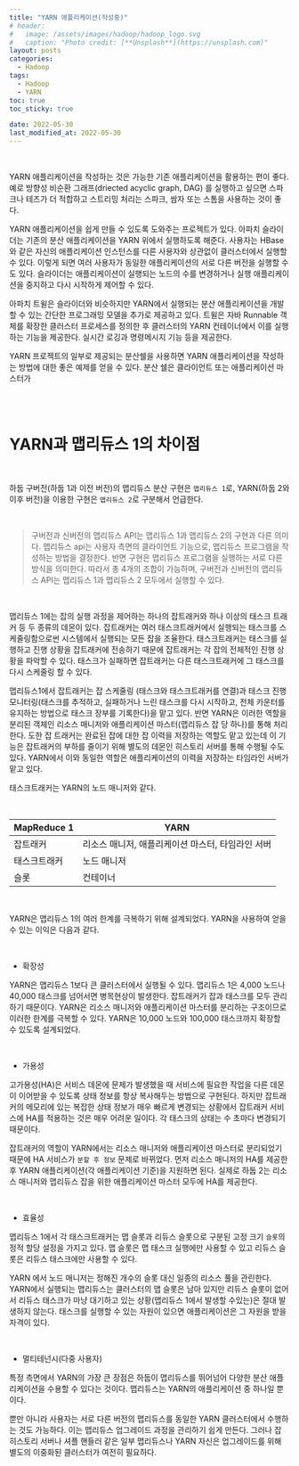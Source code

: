 ```yaml
---
title: "YARN 애플리케이션(작성중)"
# header:
#   image: /assets/images/hadoop/hadoop_logo.svg
#   caption: "Photo credit: [**Unsplash**](https://unsplash.com)"
layout: posts
categories:
  - Hadoop
tags:
  - Hadoop
  - YARN
toc: true
toc_sticky: true

date: 2022-05-30
last_modified_at: 2022-05-30
---
```


<br>

YARN 애플리케이션을 작성하는 것은 가능한 기존 애플리케이션을 활용하는 편이 좋다.
예로 방향성 비순환 그래프(driected acyclic graph, DAG) 를 실행하고 싶으면 스파크나 테즈가 더 적합하고 스트리밍 처리는 스파크, 쌈자 또는 스톰을 사용하는 것이 좋다.

YARN 애플리케이션을 쉽게 만들 수 있도록 도와주는 프로젝트가 있다. 아파치 슬라이더는 기존의 분산 애플리케이션을 YARN 위에서 실행하도록 해준다. 사용자는 HBase와 같은 자신의 애플리케이션 인스턴스를 다른 사용자와 상관없이 클러스터에서 실행할 수 있다. 이렇게 되면 여러 사용자가 동일한 애플리케이션의 서로 다른 버전을 실행할 수도 있다. 슬라이더는 애플리케이션이 실행되는 노드의 수를 변경하거나 실행 애플리케이션을 중지하고 다시 시작하게 제어할 수 있다.

아파치 트윌은 슬라이더와 비슷하지만 YARN에서 실행되는 분산 애플리케이션을 개발할 수 있는 간단한 프로그래밍 모델을 추가로 제공하고 있다. 트윌은 자바 Runnable 객체를 확장한 클러스터 프로세스를 정의한 후 클러스터의 YARN 컨테이너에서 이를 실행하는 기능을 제공한다. 실시간 로깅과 명령메시지 기능 등을 제공한다.

YARN 프로젝트의 일부로 제공되는 분산쉘을 사용하면 YARN 애플리케이션을 작성하는 방법에 대한 좋은 예제를 얻을 수 있다. 분산 쉘은 클라이언트 또는 애플리케이션 마스터가 

<br><br>

# YARN과 맵리듀스 1의 차이점

<br>

하둡 구버전(하둡 1과 이전 버전)의 맵리듀스 분산 구현은 `맵리듀스 1`로, YARN(하둡 2와 이후 버전)을 이용한 구현은 `맵리듀스 2`로 구분해서 언급한다.

<br>

> 구버전과 신버전의 맵리듀스 API는 맵리듀스 1과 맵리듀스 2의 구현과 다른 의미다. 맵리듀스 api는 사용자 측면의 클라이언트 기능으로, 맵리듀스 프로그램을 작성하는 방법을 결정한다. 반면 구현은 맵리듀스 프로그램을 실행하는 서로 다른 방식을 의미한다. 따라서 총 4개의 조합이 가능하며, 구버전과 신버전의 맵리듀스 API는 맵리듀스 1과 맵리듀스 2 모두에서 실행할 수 있다.

<br>

맵리듀스 1에는 잡의 실행 과정을 제어하는 하나의 잡트래커와 하나 이상의 태스크 트래커 등 두 종류의 데몬이 있다. 잡트래커는 여러 태스크트래커에서 실행되는 태스크를 스케줄링함으로썬 시스템에서 실행되는 모든 잡을 조율한다. 태스크트래커는 태스크를 실행하고 진행 상황을 잡트래커에 전송하기 때문에 잡트래커는 각 잡의 전체적인 진행 상황을 파악할 수 있다. 태스크가 실패하면 잡트래커는 다른 태스크트래커에 그 태스크를 다시 스케줄링 할 수 있다.

맵리듀스1에서 잡트래커는 잡 스케줄링 (태스크와 태스크트래커를 연결)과 태스크 진행 모니터링(태스크를 추적하고, 실패하거나 느린 태스크를 다시 시작하고, 전체 카운터를 유지하는 방법으로 태스크 장부를 기록한다)을 맡고 있다. 반면 YARN은 이러한 역할을 분리된 객체인 리소스 매니저와 애플리케이션 마스터(맵리듀스 잡 당 하나)를 통해 처리한다. 도한 잡 트래커는 완료된 잡에 대한 잡 이력을 저장하는 역할도 맡고 있는데 이 기능은 잡트래커의 부하를 줄이기 위해 별도의 데몬인 히스토리 서버를 통해 수행될 수도 있다. YARN에서 이와 동일한 역할은 애플리케이션의 이력을 저장하는 타임라인 서버가 맡고 있다.

태스크트래커는 YARN의 노드 매니저와 같다.

<br>
<table>
    <thead>
        <tr>
            <th colspan="1">MapReduce 1</th>
            <th colspan="1">YARN</th>
        </tr>
    </thead>
    <tbody>
        <tr>
            <td>잡트래커</td>
            <td>리소스 매니저, 애플리케이션 마스터, 타임라인 서버</td>
        </tr>
        <tr>
            <td>태스크트래커</td>
            <td>노드 매니저</td>
        </tr>
        <tr>
            <td>슬롯</td>
            <td>컨테이너</td>
        </tr>
    </tbody>
</table>

<br>

YARN은 맵리듀스 1의 여러 한계를 극복하기 위해 설계되었다. YARN을 사용하여 얻을 수 있는 이익은 다음과 같다.

<br>

* 확장성

YARN은 맵리듀스 1보다 큰 클러스터에서 실행될 수 있다. 맵리듀스 1은 4,000 노드나 40,000 태스크를 넘어서면 병목현상이 발생한다. 잡트래커가 잡과 태스크를 모두 관리하기 때문이다. YARN은 리소스 매니저와 애플리케이션 마스터를 분리하는 구조이므로 이러한 한계를 극복할 수 있다. YARN은 10,000 노드와 100,000 태스크까지 확장할 수 있도록 설계되었다.

<br>

* 가용성

고가용성(HA)은 서비스 데몬에 문제가 발생했을 때 서비스에 필요한 작업을 다른 데몬이 이어받을 수 있도록 상태 정보를 항상 복사해두는 방법으로 구현된다. 하지만 잡트래커의 메모리에 있는 복잡한 상태 정보가 매우 빠르게 변경되는 상황에서 잡트래커 서비스에 HA를 적용하는 것은 매우 어려운 일이다. 각 태스크의 상태는 수 초마다 변경되기 때문이다.

잡트래커의 역할이 YARN에서는 리소스 매니저와 애플리케이션 마스터로 분리되었기 때문에 HA 서비스가 `분할 후 정보` 문제로 바뀌었다. 먼저 리소스 매니저의 HA를 제공한 후 YARN 애플리케이션(각 애플리케이션 기준)을 지원하면 된다. 실제로 하둡 2는 리소스 매니저와 맵리듀스 잡을 위한 애플리케이션 마스터 모두에 HA를 제공한다.

<br>

* 효율성

맵리듀스 1에서 각 태스크트래커는 맵 슬롯과 리듀스 슬롯으로 구분된 고정 크기 `슬롯`의 정적 할당 설정을 가지고 있다. 맵 슬롯은 맵 태스크 실행에만 사용할 수 있고 리듀스 슬롯은 리듀스 태스크에만 사용할 수 있다.

YARN 에서 노드 매니저는 정해진 개수의 슬롯 대신 일종의 리소스 풀을 관린한다. YARN에서 실행되는 맵리듀스는 클러스터의 맵 슬롯은 남아 있지만 리듀스 슬롯이 없어서 리듀스 태스크가 마냥 대기하고 있는 상황(맵리듀스 1에서 발생할 수있는)은 절대 발생하지 않는다. 태스크를 실행할 수 있는 자원이 있으면 애플리케이션은 그 자원을 받을 자격이 있다.

<br>

* 멀티테넌시(다중 사용자)

특정 측면에서 YARN의 가장 큰 장점은 하둡이 맵리듀스를 뛰어넘어 다양한 분산 애플리케이션을 수용할 수 있다는 것이다. 맵리듀스는 YARN의 애플리케이션 중 하나일 뿐이다.

뿐만 아니라 사용자는 서로 다른 버전의 맵리듀스를 동일한 YARN 클러스터에서 수행하는 것도 가능하다. 이는 맵리듀스 업그레이드 과정을 관리하기 쉽게 만든다. 그러나 잡 히스토리 서버나 셔플 핸들러 같은 일부 맵리듀스나 YARN 자신은 업그레이드를 위해 별도의 이중화된 클러스터가 여전히 필요하다.
